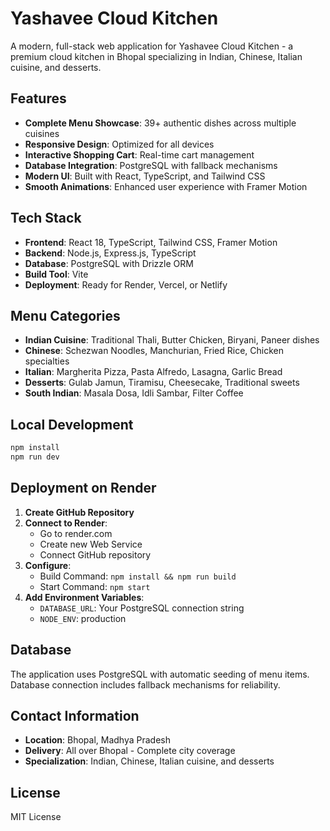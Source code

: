 # Yashavee Cloud Kitchen

A modern, full-stack web application for Yashavee Cloud Kitchen - a premium cloud kitchen in Bhopal specializing in Indian, Chinese, Italian cuisine, and desserts.

## Features

- **Complete Menu Showcase**: 39+ authentic dishes across multiple cuisines
- **Responsive Design**: Optimized for all devices
- **Interactive Shopping Cart**: Real-time cart management
- **Database Integration**: PostgreSQL with fallback mechanisms
- **Modern UI**: Built with React, TypeScript, and Tailwind CSS
- **Smooth Animations**: Enhanced user experience with Framer Motion

## Tech Stack

- **Frontend**: React 18, TypeScript, Tailwind CSS, Framer Motion
- **Backend**: Node.js, Express.js, TypeScript
- **Database**: PostgreSQL with Drizzle ORM
- **Build Tool**: Vite
- **Deployment**: Ready for Render, Vercel, or Netlify

## Menu Categories

- **Indian Cuisine**: Traditional Thali, Butter Chicken, Biryani, Paneer dishes
- **Chinese**: Schezwan Noodles, Manchurian, Fried Rice, Chicken specialties  
- **Italian**: Margherita Pizza, Pasta Alfredo, Lasagna, Garlic Bread
- **Desserts**: Gulab Jamun, Tiramisu, Cheesecake, Traditional sweets
- **South Indian**: Masala Dosa, Idli Sambar, Filter Coffee

## Local Development

```bash
npm install
npm run dev
```

## Deployment on Render

1. **Create GitHub Repository**
2. **Connect to Render**:
   - Go to render.com
   - Create new Web Service
   - Connect GitHub repository
3. **Configure**:
   - Build Command: `npm install && npm run build`
   - Start Command: `npm start`
4. **Add Environment Variables**:
   - `DATABASE_URL`: Your PostgreSQL connection string
   - `NODE_ENV`: production

## Database

The application uses PostgreSQL with automatic seeding of menu items. Database connection includes fallback mechanisms for reliability.

## Contact Information

- **Location**: Bhopal, Madhya Pradesh
- **Delivery**: All over Bhopal - Complete city coverage
- **Specialization**: Indian, Chinese, Italian cuisine, and desserts

## License

MIT License